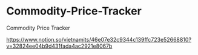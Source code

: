 # Commodity-Price-Tracker
Commodity Price Tracker

https://www.notion.so/vietnamits/46e07e32c9344c139ffc723e52668810?v=32824ee04b9d431fada4ac2921e8067b
